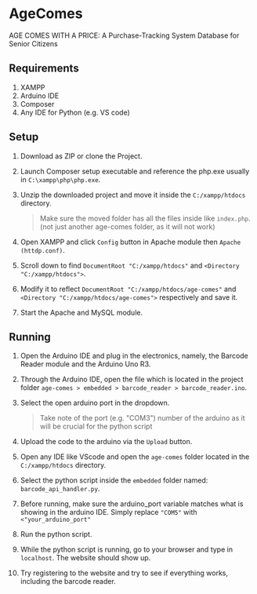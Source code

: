 # AgeComes
 AGE COMES WITH A PRICE: A Purchase-Tracking System Database for  Senior Citizens

## Requirements
1. XAMPP
2. Arduino IDE
3. Composer
4. Any IDE for Python (e.g. VS code)

## Setup
1. Download as ZIP or clone the Project.
2. Launch Composer setup executable and reference the php.exe usually in `C:\xampp\php\php.exe`.
3. Unzip the downloaded project and move it inside the `C:/xampp/htdocs` directory.
   
   > Make sure the moved folder has all the files inside like `index.php`. (not just another age-comes folder, as it will not work)
   
5. Open XAMPP and click `Config` button in Apache module then `Apache (httdp.conf)`.
6. Scroll down to find `DocumentRoot "C:/xampp/htdocs"` and `<Directory "C:/xampp/htdocs">`.
7. Modify it to reflect `DocumentRoot "C:/xampp/htdocs/age-comes"` and `<Directory "C:/xampp/htdocs/age-comes">` respectively and save it.
8. Start the Apache and MySQL module.

## Running
1. Open the Arduino IDE and plug in the electronics, namely, the Barcode Reader module and the Arduino Uno R3.
2. Through the Arduino IDE, open the file which is located in the project folder `age-comes > embedded > barcode_reader > barcode_reader.ino`.
3. Select the open arduino port in the dropdown.

   > Take note of the port (e.g. "COM3") number of the arduino as it will be crucial for the python script
4. Upload the code to the arduino via the `Upload` button.
5. Open any IDE like VScode and open the `age-comes` folder located in the `C:/xampp/htdocs` directory.
6. Select the python script inside the `embedded` folder named: `barcode_api_handler.py`.
7. Before running, make sure the arduino_port variable matches what is showing in the arduino IDE. Simply replace `"COM5"` with `<"your_arduino_port"`
8. Run the python script.
9. While the python script is running, go to your browser and type in `localhost`. The website should show up.
10. Try registering to the website and try to see if everything works, including the barcode reader.
